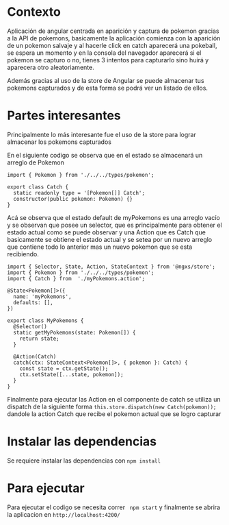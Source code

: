 # Contexto

Aplicación de angular centrada en aparición y captura de pokemon gracias a la API de pokemons, basicamente la aplicación comienza con la aparición de un pokemon salvaje y al hacerle click en catch aparecerá una pokeball, se espera un momento y en la consola del navegador aparecerá si el pokemon se capturo o no, tienes 3 intentos para capturarlo sino huirá y aparecera otro aleatoriamente.

Además gracias al uso de la store de Angular se puede almacenar tus pokemons capturados y de esta forma se podrá ver un listado de ellos.

# Partes interesantes

Principalmente lo más interesante fue el uso de la store para lograr almacenar los pokemons capturados

En el siguiente codigo se observa que en el estado se almacenará un arreglo de Pokemon 

```
import { Pokemon } from './../../types/pokemon';

export class Catch {
  static readonly type = '[Pokemon[]] Catch';
  constructor(public pokemon: Pokemon) {}
}
```
Acá se observa que el estado default de myPokemons es una arreglo vacío y se observan que posee un selector, que es principalmente para obtener el estado actual como se puede observar y una Action que es Catch que basicamente se obtiene el estado actual y se setea por un nuevo arreglo que contiene todo lo anterior mas un nuevo pokemon que se esta recibiendo.

```
import { Selector, State, Action, StateContext } from '@ngxs/store';
import { Pokemon } from './../../types/pokemon';
import { Catch } from  './myPokemons.action';

@State<Pokemon[]>({
  name: 'myPokemons',
  defaults: [],
})

export class MyPokemons {
  @Selector()
  static getMyPokemons(state: Pokemon[]) {
    return state;
  }

  @Action(Catch)
  catch(ctx: StateContext<Pokemon[]>, { pokemon }: Catch) {
    const state = ctx.getState();
    ctx.setState([...state, pokemon]);
  }
}
```

Finalmente para ejecutar las Action en el componente de catch se utiliza un dispatch de la siguiente forma `this.store.dispatch(new Catch(pokemon));` dandole la action Catch que recibe el pokemon actual que se logro capturar

# Instalar las dependencias
Se requiere instalar las dependencias con `npm install`

# Para ejecutar
Para ejecutar el codigo se necesita correr ` npm start` y finalmente se abrira la aplicacion en `http://localhost:4200/`

